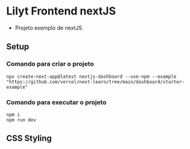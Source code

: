 # Lilyt Frontend nextJS
- Projeto exemplo de nextJS

## Setup

### Comando para criar o projeto
    npx create-next-app@latest nextjs-dashboard --use-npm --example "https://github.com/vercel/next-learn/tree/main/dashboard/starter-example"

### Comando para executar o projeto
    npm i
    npm run dev

## CSS Styling
